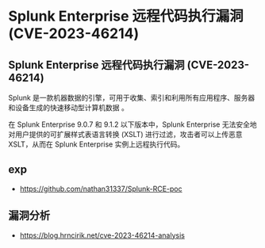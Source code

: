 # Splunk Enterprise 远程代码执行漏洞 (CVE-2023-46214)


## Splunk Enterprise 远程代码执行漏洞 (CVE-2023-46214)
Splunk 是一款机器数据的引擎，可用于收集、索引和利用所有应用程序、服务器和设备生成的快速移动型计算机数据 。

在 Splunk Enterprise 9.0.7 和 9.1.2 以下版本中，Splunk Enterprise 无法安全地对用户提供的可扩展样式表语言转换 (XSLT) 进行过滤，攻击者可以上传恶意 XSLT，从而在 Splunk Enterprise 实例上远程执行代码。

## exp
- https://github.com/nathan31337/Splunk-RCE-poc



## 漏洞分析
- https://blog.hrncirik.net/cve-2023-46214-analysis

